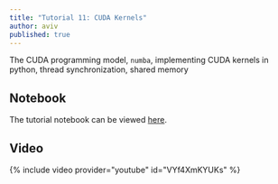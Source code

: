 ```yaml
---
title: "Tutorial 11: CUDA Kernels"
author: aviv
published: true
---
```


The CUDA programming model, `numba`, implementing CUDA kernels in python, thread synchronization, shared memory

## Notebook

The tutorial notebook can be viewed [here](https://nbviewer.jupyter.org/github/vistalab-technion/cs236781-tutorials/blob/master/t11/tutorial11-cuda.ipynb).

## Video

{% include video provider="youtube" id="VYf4XmKYUKs" %}


